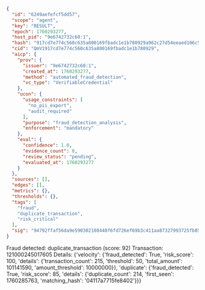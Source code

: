```json
{
  "id": "6249aefefcf5dd57",
  "scope": "agent",
  "key": "RESULT",
  "epoch": 1760293277,
  "host_pid": "9e6742732c60:1",
  "hash": "917cd7e774c560c635a800169fbadc1e1b780929a962c27d54eeaed106c5dd32",
  "cid": "QmV1917cd7e774c560c635a800169fbadc1e1b780929",
  "aicp": {
    "prov": {
      "issuer": "9e6742732c60:1",
      "created_at": 1760293277,
      "method": "automated_fraud_detection",
      "vc_type": "VerifiableCredential"
    },
    "ucon": {
      "usage_constraints": [
        "no_pii_export",
        "audit_required"
      ],
      "purpose": "fraud_detection_analysis",
      "enforcement": "mandatory"
    },
    "eval": {
      "confidence": 1.0,
      "evidence_count": 0,
      "review_status": "pending",
      "evaluated_at": 1760293277
    }
  },
  "sources": [],
  "edges": [],
  "metrics": {},
  "thresholds": {},
  "tags": [
    "fraud",
    "duplicate_transaction",
    "risk_critical"
  ],
  "sig": "94792ffaf56da9e590302108448f6fd726ef69b3c411aa87327993725fb85b53"
}
```

Fraud detected: duplicate_transaction (score: 92)
Transaction: 121000245017605
Details: {'velocity': {'fraud_detected': True, 'risk_score': 100, 'details': {'transaction_count': 215, 'threshold': 50, 'total_amount': 101141590, 'amount_threshold': 10000000}}, 'duplicate': {'fraud_detected': True, 'risk_score': 85, 'details': {'duplicate_count': 214, 'first_seen': 1760285763, 'matching_hash': '04117a7715fe8402'}}}